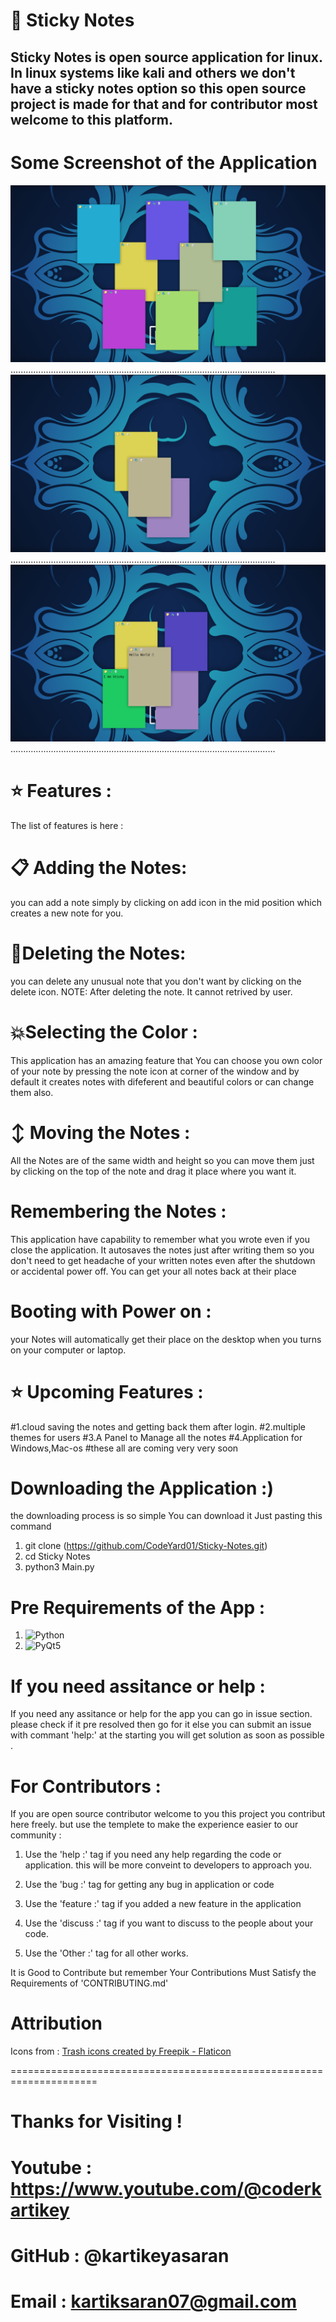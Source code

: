 # 📓 Sticky Notes 
Sticky Notes is open source application for linux. In linux systems like kali and others we don't have a sticky notes option so this open source project is made for that and for contributor most welcome to this platform.
---------

# Some Screenshot of the Application 
![](https://github.com/CodeYard01/Sticky-Notes/blob/1511ebd207eed0c242feecfec81ce57b819a251b/Sample1.jpg)
.........................................................................................................
![](https://github.com/CodeYard01/Sticky-Notes/blob/1511ebd207eed0c242feecfec81ce57b819a251b/Sample2.jpg)
.........................................................................................................
![](https://github.com/CodeYard01/Sticky-Notes/blob/1511ebd207eed0c242feecfec81ce57b819a251b/Sample3.jpg)
.........................................................................................................

#  ⭐ Features :
The list of features is here :
#  📋 Adding the Notes:
you can add a note simply by clicking on add icon in the mid position which creates a new note for you.

#  🔴Deleting the Notes:
you can delete any unusual note that you don't want by clicking on the delete icon.
NOTE: After deleting the note. It cannot retrived by user.

# 💥Selecting the Color :
This application has an amazing feature that You can choose you own color of your note by pressing the note icon at corner of the window and by default it creates notes with difeferent and beautiful colors or can change them also.

# ↕ Moving the Notes :
All the Notes are of the same width and height so you can move them just by clicking on the top of the note and drag it place where you want it. 

# Remembering the Notes : 
This application have capability to remember what you wrote even if you close the application. It autosaves the notes just after writing them so you don't need to get headache of your written notes even after the shutdown or accidental power off. You can get your all notes back at their place

# Booting with Power on :
your Notes will automatically get their place on the desktop when you turns on your computer or laptop.

# ⭐ Upcoming Features :
#1.cloud saving the notes and getting back them after login.
#2.multiple themes for users 
#3.A Panel to Manage all the notes
#4.Application for Windows,Mac-os
#these all are coming very very soon

# Downloading the Application :)

the downloading process is so simple You can download it Just pasting this command
1. git clone (https://github.com/CodeYard01/Sticky-Notes.git)
2. cd Sticky Notes
3. python3 Main.py

# Pre Requirements of the App :
1. ![Python]('https://www.python.org/')
2. ![PyQt5]('https://pypi.org/project/PyQt5/')

# If you need assitance or help :
If you need any assitance or help for the app you can go in issue section. please check if it pre resolved then go for it else you can submit an issue with commant 'help:' at the starting you will get solution as soon as possible .

# For Contributors :
If you are open source contributor welcome to you this project you contribut here freely. but use the templete to make the experience easier to our community :

1. Use the 'help :' tag if you need any help regarding the code or application. this will be more conveint to developers to approach you.

2. Use the 'bug :' tag for getting any bug in application or code 

3. Use the 'feature :' tag if you added a new feature in the application

4. Use the 'discuss :' tag if you want to discuss to the people about your code.

5. Use the 'Other :' tag for all other works.

It is Good to Contribute but remember Your Contributions Must Satisfy the Requirements of 'CONTRIBUTING.md'

# Attribution 
Icons from : <a href="https://www.flaticon.com/free-icons/trash" title="trash icons">Trash icons created by Freepik - Flaticon</a>

=====================================================================
# Thanks for Visiting !

# Youtube : https://www.youtube.com/@coderkartikey
# GitHub : @kartikeyasaran
# Email : kartiksaran07@gmail.com
